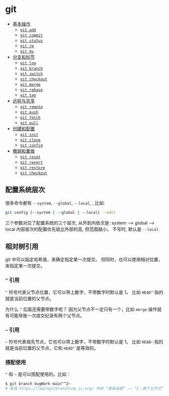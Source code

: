 # git

- [基本操作](Reference/Basic-Snapshotting.md)
    - [`git add`](Reference/Basic-Snapshotting.md#git-add)
    - [`git commit`](Reference/Basic-Snapshotting.md#git-commit)
    - [`git status`](Reference/Basic-Snapshotting.md#git-status)
    - [`git rm`](Reference/Basic-Snapshotting.md#git-rm)
    - [`git mv`](Reference/Basic-Snapshotting.md#git-mv)
- [分支和标签](Reference/Branches-and-Tags.md)
    - [`git log`](Reference/Branches-and-Tags.md#git-log)
    - [`git branch`](Reference/Branches-and-Tags.md#git-branch)
    - [`git switch`](Reference/Branches-and-Tags.md#git-switch)
    - [`git checkout`](Reference/Branches-and-Tags.md#git-checkout)
    - [`git merge`](Reference/Branches-and-Tags.md#git-merge)
    - [`git rebase`](Reference/Branches-and-Tags.md#git-rebase)
    - [`git tag`](Reference/Branches-and-Tags.md#git-tag)
- [远程与共享](Reference/Remote-and-Share.md)
    - [`git remote`](Reference/Remote-and-Share.md#git-remote)
    - [`git push`](Reference/Remote-and-Share.md#git-push)
    - [`git fetch`](Reference/Remote-and-Share.md#git-fetch)
    - [`git pull`](Reference/Remote-and-Share.md#git-pull)
- [创建和配置](Reference/Create-and-Config.md)
    - [`git init`](Reference/Create-and-Config.md#git-init)
    - [`git clone`](Reference/Create-and-Config.md#git-clone)
    - [`git config`](Reference/Create-and-Config.md#git-config)
- [撤销和重做](Reference/Undo-and-Reset.md)
    - [`git reset`](Reference/Undo-and-Reset.md#git-reset)
    - [`git revert`](Reference/Undo-and-Reset.md#git-revert)
    - [`git restore`](Reference/Undo-and-Reset.md#git-restore)
    - [`git checkout`](Reference/Undo-and-Reset.md#git-checkout)

## 配置系统层次

很多命令都有 `--system`, `--global`, `--local`, , 比如:

```sh
git config [--system | --global | --local] --edit
```

三个参数对应了配置系统的三个层次, 从外到内依次是: system --> global --> local
内部层次的配置优先级比外部的高, 但范围越小。
不写时, 默认是 `--local`

## 相对树引用

git 中可以指定哈希值，来确定指定某一次提交。
但同时，也可以使用相对位置，来指定某一次提交。

### `^` 引用

`^` 符号代表父节点位置，它可以带上数字，不带数字时默认是 1。
比如 `HEAD^` 指的就是当前位置的父节点。

为什么 `^` 后面还需要带数字呢？
因为父节点不一定只有一个，比如 `merge` 操作就有可能导致一次提交纪录有两个父节点。

### `~` 引用

`~` 符号代表祖先节点，它也可以带上数字，不带数字时默认是 1。
比如 `HEAD~` 指的就是当前位置的父节点，它和 `HEAD^` 是等效的。

### 搭配使用

`^` 和 `~` 是可以搭配使用的。比如：

```sh
$ git branch bugWork main^^2~
# 来自 https://learngitbranching.js.org/ 中的 “高级话题” —— “2：两个父节点”。
```
